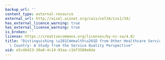 ```yaml
---
backup_url: ''
content_type: external-resource
external_url: http://aisel.aisnet.org/cais/vol34/iss1/34/
has_external_licence_warning: true
has_external_license_warning: true
is_broken: ''
license: https://creativecommons.org/licenses/by-nc-sa/4.0/
title: "Distinguishing \u201CmHealth\u201D from Other Healthcare Services in a Developing\
  \ Country: A Study from the Service Quality Perspective"
uid: e5c46423-30a0-4c14-93aa-c1bf3580e8da
---
```

